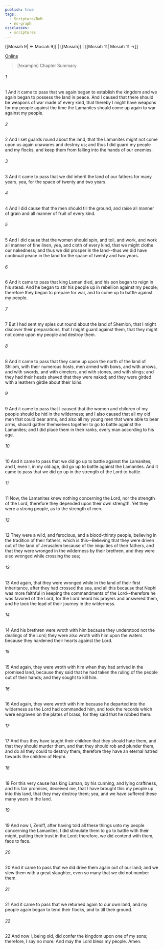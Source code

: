```yaml
---
publish: true
tags:
  - Scripture/BoM
  - no-graph
cssclasses:
  - scriptures
---
```

[[Mosiah 9| ← Mosiah 9]] | [[Mosiah]] | [[Mosiah 11| Mosiah 11 →]]

[Online](https://churchofjesuschrist.org/study/scriptures/bofm/mosiah/10?lang=eng)

>[!example] Chapter Summary
>
###### 1
1 And it came to pass that we again began to establish the kingdom and we again began to possess the land in peace. And I caused that there should be weapons of war made of every kind, that thereby I might have weapons for my people against the time the Lamanites should come up again to war against my people.
###### 2
2 And I set guards round about the land, that the Lamanites might not come upon us again unawares and destroy us; and thus I did guard my people and my flocks, and keep them from falling into the hands of our enemies.
###### 3
3 And it came to pass that we did inherit the land of our fathers for many years, yea, for the space of twenty and two years.
###### 4
4 And I did cause that the men should till the ground, and raise all manner of grain and all manner of fruit of every kind.
###### 5
5 And I did cause that the women should spin, and toil, and work, and work all manner of fine linen, yea, and cloth of every kind, that we might clothe our nakedness; and thus we did prosper in the land--thus we did have continual peace in the land for the space of twenty and two years.
###### 6
6 And it came to pass that king Laman died, and his son began to reign in his stead. And he began to stir his people up in rebellion against my people; therefore they began to prepare for war, and to come up to battle against my people.
###### 7
7 But I had sent my spies out round about the land of Shemlon, that I might discover their preparations, that I might guard against them, that they might not come upon my people and destroy them.
###### 8
8 And it came to pass that they came up upon the north of the land of Shilom, with their numerous hosts, men armed with bows, and with arrows, and with swords, and with cimeters, and with stones, and with slings; and they had their heads shaved that they were naked; and they were girded with a leathern girdle about their loins.
###### 9
9 And it came to pass that I caused that the women and children of my people should be hid in the wilderness; and I also caused that all my old men that could bear arms, and also all my young men that were able to bear arms, should gather themselves together to go to battle against the Lamanites; and I did place them in their ranks, every man according to his age.
###### 10
10 And it came to pass that we did go up to battle against the Lamanites; and I, even I, in my old age, did go up to battle against the Lamanites. And it came to pass that we did go up in the strength of the Lord to battle.
###### 11
11 Now, the Lamanites knew nothing concerning the Lord, nor the strength of the Lord, therefore they depended upon their own strength. Yet they were a strong people, as to the strength of men.
###### 12
12 They were a wild, and ferocious, and a blood-thirsty people, believing in the tradition of their fathers, which is this--Believing that they were driven out of the land of Jerusalem because of the iniquities of their fathers, and that they were wronged in the wilderness by their brethren, and they were also wronged while crossing the sea;
###### 13
13 And again, that they were wronged while in the land of their first inheritance, after they had crossed the sea, and all this because that Nephi was more faithful in keeping the commandments of the Lord--therefore he was favored of the Lord, for the Lord heard his prayers and answered them, and he took the lead of their journey in the wilderness.
###### 14
14 And his brethren were wroth with him because they understood not the dealings of the Lord; they were also wroth with him upon the waters because they hardened their hearts against the Lord.
###### 15
15 And again, they were wroth with him when they had arrived in the promised land, because they said that he had taken the ruling of the people out of their hands; and they sought to kill him.
###### 16
16 And again, they were wroth with him because he departed into the wilderness as the Lord had commanded him, and took the records which were engraven on the plates of brass, for they said that he robbed them.
###### 17
17 And thus they have taught their children that they should hate them, and that they should murder them, and that they should rob and plunder them, and do all they could to destroy them; therefore they have an eternal hatred towards the children of Nephi.
###### 18
18 For this very cause has king Laman, by his cunning, and lying craftiness, and his fair promises, deceived me, that I have brought this my people up into this land, that they may destroy them; yea, and we have suffered these many years in the land.
###### 19
19 And now I, Zeniff, after having told all these things unto my people concerning the Lamanites, I did stimulate them to go to battle with their might, putting their trust in the Lord; therefore, we did contend with them, face to face.
###### 20
20 And it came to pass that we did drive them again out of our land; and we slew them with a great slaughter, even so many that we did not number them.
###### 21
21 And it came to pass that we returned again to our own land, and my people again began to tend their flocks, and to till their ground.
###### 22
22 And now I, being old, did confer the kingdom upon one of my sons; therefore, I say no more. And may the Lord bless my people. Amen.



